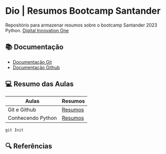 
# Dio | Resumos Bootcamp Santander

Repositório para armazenar resumos sobre o bootcamp Santander 2023 Python.
[Digital Innovation One](https://web.dio.me)

## 📚 Documentação
- [Documentação Git](https://git-scm.com/docs/git/pt_BR)
- [Documentação Github](https://docs.github.com/pt)

## 💻 Resumo das Aulas

| Aulas | Resumos |
|-------|---------|
|Git e Github| [Resumos](resumos/resumo-aula1.md)|
|Conhecendo Python| [Resumos](resumos/resumo-modointerativo.md)|

```
git Init 
```
## 🔍 Referências
